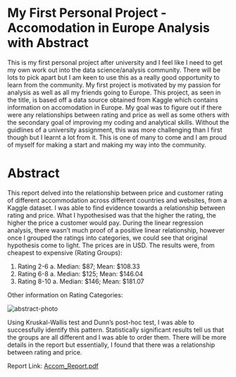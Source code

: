 # My First Personal Project - Accomodation in Europe Analysis with Abstract

This is my first personal project after university and I feel like I need to get my own work out into the data science/analysis community. There will be lots to pick apart but I 
am keen to use this as a really good opportunity to learn from the community. My first project is motivated by my passion for analysis as well as all my friends going to Europe. 
This project, as seen in the title, is based off a data source obtained from Kaggle which contains information on accomodation in Europe. My goal was to figure out if there were 
any relationships between rating and price as well as some others with the secondary goal of improving my coding and analytical skills. Without the guidlines of a university 
assignment, this was more challenging than I first though but I learnt a lot from it. This is one of many to come and I am proud of myself for making a start and making my way 
into the community. 


# Abstract
This report delved into the relationship between price and customer rating of different accommodation across different countries and websites, from a Kaggle dataset. I was able to find evidence towards a relationship between rating and price. What I hypothesised was that the higher the rating, the higher the price a customer would pay. During the linear regression analysis, there wasn’t much proof of a positive linear relationship, however once I grouped the ratings into categories, we could see that original hypothesis come to light. The prices are in USD. The results were, from cheapest to expensive (Rating Groups):
1.	Rating 2-6
a.	Median: $87; Mean: $108.33
2.	Rating 6-8
a.	Median: $125; Mean: $146.04
3.	Rating 8-10
a.	Median: $146; Mean: $181.07

Other information on Rating Categories:

![abstract-photo](https://github.com/tedwards123/accom-project/assets/121866262/ed094857-843c-4c1b-be18-bf2f7b6cfede)


Using Kruskal-Wallis test and Dunn’s post-hoc test, I was able to successfully identify this pattern. Statistically significant results tell us that the groups are all different and I was able to order them. There will be more details in the report but essentially, I found that there was a relationship between rating and price. 

Report Link: 
[Accom_Report.pdf](https://github.com/tedwards123/accom-project/files/12430120/Accom_Report.pdf)
